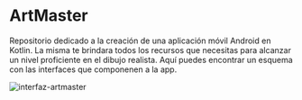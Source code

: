 # ArtMaster
Repositorio dedicado a la creación de una aplicación móvil Android en Kotlin.
La misma te brindara todos los recursos que necesitas para alcanzar un nivel proficiente en el dibujo realista.
Aquí puedes encontrar un esquema con las interfaces que componenen a la app.

![interfaz-artmaster](https://github.com/maxtheprogrammer98/ArtMaster/assets/72700320/91d9d41c-53f5-442a-923c-e236c98334e7)

